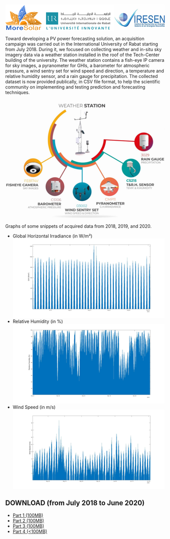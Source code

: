 ![](/header_WSD.png)

Toward developing a PV power forecasting solution, an acquisition campaign was carried out in the International University of Rabat starting from July 2018. During it, we focused on collecting weather and in-situ sky imagery data via a weather station installed in the roof of the Tech-Center building of the university. 
The weather station contains a fish-eye IP camera for sky images, a pyranometer for GHIs, a barometer for atmospheric pressure, a wind sentry set for wind speed and direction, a temperature and relative humidity sensor, and a rain gauge for precipitation.
The collected dataset is now provided publically, in CSV file format, to help the scientific community on implementing and testing prediction and forecasting techniques.

![Weather station and components](/WeatherStation.jpg)

Graphs of some snippets of acquired data from 2018, 2019, and 2020. 
* Global Horizontal Irradiance (in W/m²)
![Global Horizontal Irradiance (in W/m²)](/GHI_2018.jpg)
* Relative Humidity (in %)
![Relative Humidity (in %)](/RH_2019.jpg)
* Wind Speed (in m/s)
![Wind Speed (in m/s)](/WS_2020.jpg)

## DOWNLOAD (from July 2018 to June 2020)
* [Part 1 (100MB)](https://drive.google.com/file/d/1HG6ymaA8sONUOsmQzioDVSdvuFjTodvU/view?usp=sharing)
* [Part 2 (100MB)](https://drive.google.com/file/d/1wwhp9QmPoNyuAjDQ252ZV_d6f8KXo5aO/view?usp=sharing)
* [Part 3 (100MB)](https://drive.google.com/file/d/1-J3HL5JsLpcZfVX-TOAzXW7vULXvAzqV/view?usp=sharing)
* [Part 4 (<100MB)](https://drive.google.com/file/d/11W2noYZ62u-DAs7rS2Vmj5qD_flQTlGo/view?usp=sharing)
